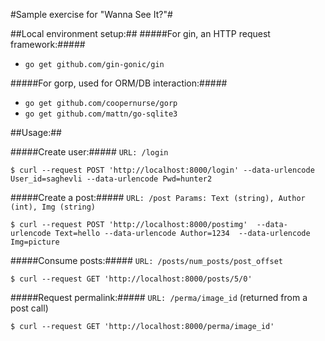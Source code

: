 
#Sample exercise for "Wanna See It?"#

##Local environment setup:##
#####For gin, an HTTP request framework:#####
* `go get github.com/gin-gonic/gin`

#####For gorp, used for ORM/DB interaction:#####
* `go get github.com/coopernurse/gorp`
* `go get github.com/mattn/go-sqlite3`

##Usage:##

#####Create user:#####
`URL: /login`

`$ curl --request POST 'http://localhost:8000/login' --data-urlencode User_id=saghevli --data-urlencode Pwd=hunter2`

#####Create a post:#####
`URL: /post Params: Text (string), Author (int), Img (string)`

`$ curl --request POST 'http://localhost:8000/postimg'  --data-urlencode Text=hello --data-urlencode Author=1234  --data-urlencode Img=picture`

#####Consume posts:#####
`URL: /posts/num_posts/post_offset`

`$ curl --request GET 'http://localhost:8000/posts/5/0'`

#####Request permalink:#####
`URL: /perma/image_id` (returned from a post call)

`$ curl --request GET 'http://localhost:8000/perma/image_id'`
